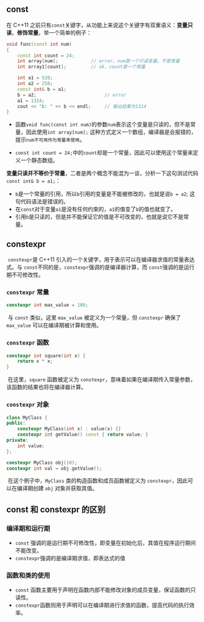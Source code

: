 ## const

在 C++11 之前只有`const`关键字，从功能上来说这个关键字有双重语义：**变量只读**，**修饰常量**，举一个简单的例子：

```c++
void func(const int num)
{
    const int count = 24;
    int array[num];            // error，num是一个只读变量，不是常量
    int array1[count];         // ok，count是一个常量

    int a1 = 520;
    int a2 = 250;
    const int& b = a1;
    b = a2;                         // error
    a1 = 1314;
    cout << "b: " << b << endl;     // 输出结果为1314
}
```

- 函数`void func(const int num)`的参数`num`表示这个变量是只读的，但不是常量，因此使用`int array[num];` 这种方式定义一个数组，编译器是会报错的，提示`num不可用作为常量来使用`。

- `const int count = 24;`中的`count`却是一个常量，因此可以使用这个常量来定义一个静态数组。

**变量只读并不等价于常量**，二者是两个概念不能混为一谈，分析一下这句测试代码`const int& b = a1;`：

- `b`是一个常量的引用，所以`b`引用的变量是不能被修改的，也就是说`b = a2`; 这句代码语法是错误的。
- 在`const`对于变量`a1`是没有任何约束的，`a1`的值变了`b`的值也就变了。
- 引用`b`是只读的，但是并不能保证它的值是不可改变的，也就是说它不是常量。

## constexpr

​	`constexpr`是 C++11 引入的一个关键字，用于表示可以在编译器求值的常量表达式。与 `const`不同的是，`constexpr`强调的是编译器计算，而 `const`强调的是运行期不可修改性。

### `constexpr` 常量

```c++
constexpr int max_value = 100;
```

​	与 `const` 类似，这里 `max_value` 被定义为一个常量，但 `constexpr` 确保了 `max_value` 可以在编译期被计算和使用。

### `constexpr` 函数

```c++
constexpr int square(int x) {
    return x * x;
}
```

​	在这里，`square` 函数被定义为 `constexpr`，意味着如果在编译期传入常量参数，该函数的结果也将在编译器计算。 

### `constexpr` 对象

```c++
class MyClass {
public:
    constexpr MyClass(int x) : value(x) {}
    constexpr int getValue() const { return value; }
private:
    int value;
};

constexpr MyClass obj(10);
constexpr int val = obj.getValue();
```

​	在这个例子中，`MyClass` 类的构造函数和成员函数被定义为 `constexpr`，因此可以在编译期创建 `obj` 对象并获取其值。

## const 和 constexpr 的区别

### 编译期和运行期

- `const` 强调的是运行期不可修改性，即变量在初始化后，其值在程序运行期间不能改变。
- `constexpr`强调的是编译期求值，即表达式的值

### 函数和类的使用

- `const` 函数主要用于声明在函数内部不能修改对象的成员变量，保证函数的只读性。
- `constexpr`函数则用于声明可以在编译期进行求值的函数，提高代码的执行效率。

